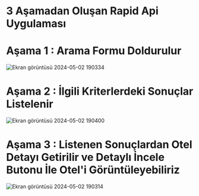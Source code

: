 # 3 Aşamadan Oluşan Rapid Api Uygulaması
# Aşama 1 : Arama Formu Doldurulur
![Ekran görüntüsü 2024-05-02 190334](https://github.com/oguzturan92/RapidApiOtel/assets/157590022/904f5a5a-84a8-4875-ad29-58b1fe51a648)

# Aşama 2 : İlgili Kriterlerdeki Sonuçlar Listelenir
![Ekran görüntüsü 2024-05-02 190400](https://github.com/oguzturan92/RapidApiOtel/assets/157590022/4d99660c-eee5-406b-9aec-7edbc8faa375)

# Aşama 3 : Listenen Sonuçlardan Otel Detayı Getirilir ve Detaylı İncele Butonu İle Otel'i Görüntüleyebiliriz
![Ekran görüntüsü 2024-05-02 190314](https://github.com/oguzturan92/RapidApiOtel/assets/157590022/fbd1e942-1941-42c4-b042-892917b58256)
